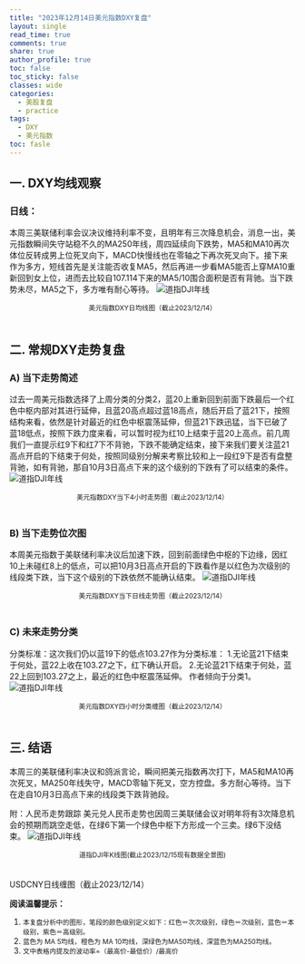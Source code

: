 ```yaml
---
title: "2023年12月14日美元指数DXY复盘"
layout: single
read_time: true
comments: true
share: true
author_profile: true
toc: false
toc_sticky: false
classes: wide
categories:
  - 美股复盘
  - practice
tags:
  - DXY
  - 美元指数
toc: fasle
---
```


## 一. DXY均线观察
### 日线：
本周三美联储利率会议决议维持利率不变，且明年有三次降息机会，消息一出，美元指数瞬间失守站稳不久的MA250年线，周四延续向下跌势，MA5和MA10再次体位反转成男上位死叉向下，MACD快慢线也在零轴之下再次死叉向下。接下来作为多方，短线首先是关注能否收复MA5，然后再进一步看MA5能否上穿MA10重新回到女上位，进而去比较自107.114下来的MA5/10围合面积是否有背驰。当下跌势未尽，MA5之下，多方唯有耐心等待。
 ![道指DJI年线](https://image.olim.cc/2023-12-14-DXY-day.png)
<small><center>美元指数DXY日均线图（截止2023/12/14）</center></small>　　

## 二. 常规DXY走势复盘
### A) 当下走势简述
过去一周美元指数选择了上周分类的分类2，蓝20上重新回到前面下跌最后一个红色中枢内部对其进行延伸，且蓝20高点超过蓝18高点，随后开启了蓝21下，按照结构来看，依然是针对最近的红色中枢震荡延伸，但蓝21下跌迅猛，当下已破了蓝18低点，按照下跌力度来看，可以暂时视为红10上结束于蓝20上高点。前几周我们一直提示红9下和红7下不背驰，下跌不能确定结束，接下来我们要关注蓝21高点开启的下结束于何处，按照同级别分解来考察比较和上一段红9下是否有盘整背驰，如有背驰，那自10月3日高点下来的这个级别的下跌有了可以结束的条件。
 ![道指DJI年线](https://image.olim.cc/2023-12-14-DXY-hour.png)
<small><center>美元指数DXY当下4小时走势图（截止2023/12/14）</center></small>　

### B) 当下走势位次图
本周美元指数于美联储利率决议后加速下跌，回到前面绿色中枢的下边缘，因红10上未碰红8上的低点，可以把10月3日高点开启的下跌看作是以红色为次级别的线段类下跌，当下这个级别的下跌依然不能确认结束。
 ![道指DJI年线](https://image.olim.cc/2023-12-14-DXY-day-1.png)
<small><center>美元指数DXY当下日线走势图（截止2023/12/14）</center></small>　

### C) 未来走势分类
分类标准：这次我们仍以蓝19下的低点103.27作为分类标准：
1.无论蓝21下结束于何处，蓝22上收在103.27之下，红下确认开启。
2.无论蓝21下结束于何处，蓝22上回到103.27之上，最近的红色中枢震荡延伸。
作者倾向于分类1。
 ![道指DJI年线](https://image.olim.cc/2023-12-14-DXY-hour-fl.png)
<small><center>美元指数DXY四小时分类缠图（截止2023/12/14）</center></small>　

## 三. 结语
本周三的美联储利率决议和鸽派言论，瞬间把美元指数再次打下，MA5和MA10再次死叉，MA250年线失守，MACD零轴下死叉，空方控盘。多方耐心等待。当下在走自10月3日高点下来的线段类下跌背驰段。

附：人民币走势跟踪
美元兑人民币走势也因周三美联储会议对明年将有3次降息机会的预期而跳空走低，在绿6下第一个绿色中枢下方形成一个三卖。绿6下没结束。
 ![道指DJI年线](https://image.olim.cc/2023-12-14-USDCNY-day.png)
<small><center>道指DJI年K线图(截止2023/12/15现有数据全景图)</center></small>　 

USDCNY日线缠图（截止2023/12/14） 

**阅读温馨提示：** 
1. <small>本复盘分析中的图形，笔段的颜色级别定义如下：红色＝次次级别，绿色＝次级别，蓝色＝本级别，紫色＝高级别。</small> 
2. <small>蓝色为 MA 5均线，橙色为 MA 10均线，深绿色为MA50均线，深蓝色为MA250均线。</small> 
3. <small>文中表格内提及的波动率=（最高价-最低价）/最高价 </small>
